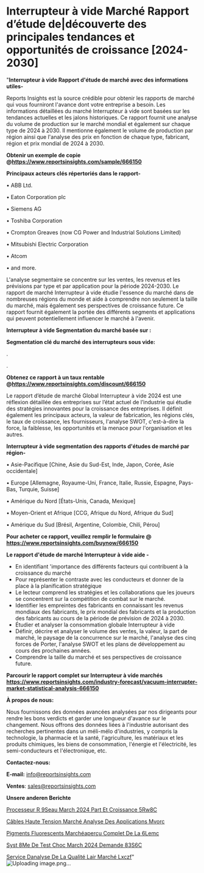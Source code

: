 # Interrupteur à vide Marché Rapport d’étude de|découverte des principales tendances et opportunités de croissance [2024-2030]

"<strong>Interrupteur à vide Rapport d'étude de marché avec des informations utiles-</strong>

Reports Insights est la source crédible pour obtenir les rapports de marché qui vous fourniront l'avance dont votre entreprise a besoin. Les informations détaillées du marché Interrupteur à vide sont basées sur les tendances actuelles et les jalons historiques. Ce rapport fournit une analyse du volume de production sur le marché mondial et également sur chaque type de 2024 à 2030. Il mentionne également le volume de production par région ainsi que l'analyse des prix en fonction de chaque type, fabricant, région et prix mondial de 2024 à 2030.

<strong><b>Obtenir un exemple de copie @</b></strong><a href=https://www.reportsinsights.com/sample/666150><strong><b>https://www.reportsinsights.com/sample/666150</b></strong></a>

<b>Principaux acteurs clés répertoriés dans le rapport-</b>

<b> </b>• ABB Ltd.

• Eaton Corporation plc

• Siemens AG

• Toshiba Corporation

• Crompton Greaves (now CG Power and Industrial Solutions Limited)

• Mitsubishi Electric Corporation

• Atcom

• and more.

L'analyse segmentaire se concentre sur les ventes, les revenus et les prévisions par type et par application pour la période 2024-2030. Le rapport de marché Interrupteur à vide étudie l'essence du marché dans de nombreuses régions du monde et aide à comprendre non seulement la taille du marché, mais également ses perspectives de croissance future. Ce rapport fournit également la portée des différents segments et applications qui peuvent potentiellement influencer le marché à l'avenir.

<strong>Interrupteur à vide Segmentation du marché basée sur :</strong>

<strong> Segmentation clé du marché des interrupteurs sous vide: </strong>

.

.

<strong><b>Obtenez ce rapport à un taux rentable @</b></strong><a href=https://www.reportsinsights.com/discount/666150><strong><b>https://www.reportsinsights.com/discount/666150</b></strong></a>

Le rapport d’étude de marché Global Interrupteur à vide 2024 est une réflexion détaillée des entreprises sur l’état actuel de l’industrie qui étudie des stratégies innovantes pour la croissance des entreprises. Il définit également les principaux acteurs, la valeur de fabrication, les régions clés, le taux de croissance, les fournisseurs, l'analyse SWOT, c'est-à-dire la force, la faiblesse, les opportunités et la menace pour l'organisation et les autres.

<strong>Interrupteur à vide segmentation des rapports d'études de marché par région-</strong>

• Asie-Pacifique [Chine, Asie du Sud-Est, Inde, Japon, Corée, Asie occidentale]

• Europe [Allemagne, Royaume-Uni, France, Italie, Russie, Espagne, Pays-Bas, Turquie, Suisse]

• Amérique du Nord [États-Unis, Canada, Mexique]

• Moyen-Orient et Afrique [CCG, Afrique du Nord, Afrique du Sud]

• Amérique du Sud [Brésil, Argentine, Colombie, Chili, Pérou]

<strong>Pour acheter ce rapport, veuillez remplir le formulaire @   <a href=https://www.reportsinsights.com/buynow/666150>https://www.reportsinsights.com/buynow/666150</a></strong>

<strong>Le rapport d'étude de marché Interrupteur à vide aide -</strong>
<ul>
  <li>En identifiant 'importance des différents facteurs qui contribuent à la croissance du marché</li>
  <li>Pour représenter le contraste avec les conducteurs et donner de la place à la planification stratégique</li>
  <li>Le lecteur comprend les stratégies et les collaborations que les joueurs se concentrent sur la compétition de combat sur le marché.</li>
  <li>Identifier les empreintes des fabricants en connaissant les revenus mondiaux des fabricants, le prix mondial des fabricants et la production des fabricants au cours de la période de prévision de 2024 à 2030.</li>
  <li>Étudier et analyser la consommation globale Interrupteur à vide</li>
  <li>Définir, décrire et analyser le volume des ventes, la valeur, la part de marché, le paysage de la concurrence sur le marché, l'analyse des cinq forces de Porter, l'analyse SWOT et les plans de développement au cours des prochaines années.</li>
  <li>Comprendre la taille du marché et ses perspectives de croissance future.</li>
</ul>

<strong>Parcourir le rapport complet sur Interrupteur à vide marchés <a href=https://www.reportsinsights.com/industry-forecast/vacuum-interrupter-market-statistical-analysis-666150>https://www.reportsinsights.com/industry-forecast/vacuum-interrupter-market-statistical-analysis-666150</a></strong>

<strong>À propos de nous:</strong>

Nous fournissons des données avancées analysées par nos dirigeants pour rendre les bons verdicts et garder une longueur d'avance sur le changement. Nous offrons des données liées à l'industrie autorisant des recherches pertinentes dans un méli-mélo d'industries, y compris la technologie, la pharmacie et la santé, l'agriculture, les matériaux et les produits chimiques, les biens de consommation, l'énergie et l'électricité, les semi-conducteurs et l'électronique, etc.

<strong>Contactez-nous:</strong>

<strong>E-mail:</strong> <a href=mailto:info@reportsinsights.com>info@reportsinsights.com</a>

<strong>Ventes</strong>: <a href=mailto:sales@reportsinsights.com>sales@reportsinsights.com</a>

<strong>Unsere anderen Berichte</strong>

<a href=https://www.linkedin.com/pulse/processeur-r%C3%A9seau-march%C3%A9-2024-part-et-croissance-5rw8c/>Processeur R 9Seau March 2024 Part Et Croissance 5Rw8C</a>

<a href=https://www.linkedin.com/pulse/câbles-haute-tension-marché-analyse-des-applications-mvorc/>Câbles Haute Tension Marché Analyse Des Applications Mvorc</a>

<a href=https://www.linkedin.com/pulse/pigments-fluorescents-marchéaperçu-complet-de-la-6lemc/>Pigments Fluorescents Marchéaperçu Complet De La 6Lemc</a>

<a href=https://www.linkedin.com/pulse/syst%C3%A8me-de-test-choc-march%C3%A9-2024-demande-83s6c/>Syst 8Me De Test Choc March 2024 Demande 83S6C</a>

<a href=https://www.linkedin.com/pulse/service-danalyse-de-la-qualité-lair-marché-lxczf/>Service Danalyse De La Qualité Lair Marché Lxczf</a>"
![Uploading image.png…]()
